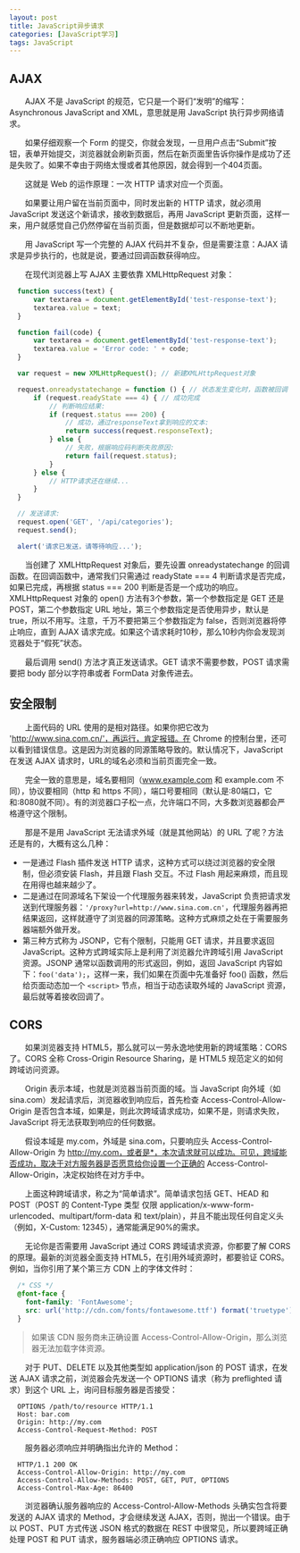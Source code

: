 ```yaml
---
layout: post
title: JavaScript异步请求
categories: [JavaScript学习]
tags: JavaScript
---
```


## AJAX
&emsp;&emsp;AJAX 不是 JavaScript 的规范，它只是一个哥们“发明”的缩写：Asynchronous JavaScript and XML，意思就是用 JavaScript 执行异步网络请求。

&emsp;&emsp;如果仔细观察一个 Form 的提交，你就会发现，一旦用户点击“Submit”按钮，表单开始提交，浏览器就会刷新页面，然后在新页面里告诉你操作是成功了还是失败了。如果不幸由于网络太慢或者其他原因，就会得到一个404页面。

&emsp;&emsp;这就是 Web 的运作原理：一次 HTTP 请求对应一个页面。

&emsp;&emsp;如果要让用户留在当前页面中，同时发出新的 HTTP 请求，就必须用 JavaScript 发送这个新请求，接收到数据后，再用 JavaScript 更新页面，这样一来，用户就感觉自己仍然停留在当前页面，但是数据却可以不断地更新。

&emsp;&emsp;用 JavaScript 写一个完整的 AJAX 代码并不复杂，但是需要注意：AJAX 请求是异步执行的，也就是说，要通过回调函数获得响应。

&emsp;&emsp;在现代浏览器上写 AJAX 主要依靠 XMLHttpRequest 对象：
```javascript
  function success(text) {
      var textarea = document.getElementById('test-response-text');
      textarea.value = text;
  }

  function fail(code) {
      var textarea = document.getElementById('test-response-text');
      textarea.value = 'Error code: ' + code;
  }

  var request = new XMLHttpRequest(); // 新建XMLHttpRequest对象

  request.onreadystatechange = function () { // 状态发生变化时，函数被回调
      if (request.readyState === 4) { // 成功完成
          // 判断响应结果:
          if (request.status === 200) {
              // 成功，通过responseText拿到响应的文本:
              return success(request.responseText);
          } else {
              // 失败，根据响应码判断失败原因:
              return fail(request.status);
          }
      } else {
          // HTTP请求还在继续...
      }
  }

  // 发送请求:
  request.open('GET', '/api/categories');
  request.send();

  alert('请求已发送，请等待响应...');
```
&emsp;&emsp;当创建了 XMLHttpRequest 对象后，要先设置 onreadystatechange 的回调函数。在回调函数中，通常我们只需通过 readyState === 4 判断请求是否完成，如果已完成，再根据 status === 200 判断是否是一个成功的响应。XMLHttpRequest 对象的 open() 方法有3个参数，第一个参数指定是 GET 还是 POST，第二个参数指定 URL 地址，第三个参数指定是否使用异步，默认是 true，所以不用写。注意，千万不要把第三个参数指定为 false，否则浏览器将停止响应，直到 AJAX 请求完成。如果这个请求耗时10秒，那么10秒内你会发现浏览器处于“假死”状态。

&emsp;&emsp;最后调用 send() 方法才真正发送请求。GET 请求不需要参数，POST 请求需要把 body 部分以字符串或者 FormData 对象传进去。

## 安全限制
&emsp;&emsp;上面代码的 URL 使用的是相对路径。如果你把它改为 'http://www.sina.com.cn/'，再运行，肯定报错。在 Chrome 的控制台里，还可以看到错误信息。这是因为浏览器的同源策略导致的。默认情况下，JavaScript 在发送 AJAX 请求时，URL的域名必须和当前页面完全一致。

&emsp;&emsp;完全一致的意思是，域名要相同（www.example.com 和 example.com 不同），协议要相同（http 和 https 不同），端口号要相同（默认是:80端口，它和:8080就不同）。有的浏览器口子松一点，允许端口不同，大多数浏览器都会严格遵守这个限制。

&emsp;&emsp;那是不是用 JavaScript 无法请求外域（就是其他网站）的 URL 了呢？方法还是有的，大概有这么几种：
* 一是通过 Flash 插件发送 HTTP 请求，这种方式可以绕过浏览器的安全限制，但必须安装 Flash，并且跟 Flash 交互。不过 Flash 用起来麻烦，而且现在用得也越来越少了。
* 二是通过在同源域名下架设一个代理服务器来转发，JavaScript 负责把请求发送到代理服务器：`'/proxy?url=http://www.sina.com.cn'`，代理服务器再把结果返回，这样就遵守了浏览器的同源策略。这种方式麻烦之处在于需要服务器端额外做开发。
* 第三种方式称为 JSONP，它有个限制，只能用 GET 请求，并且要求返回 JavaScript。这种方式跨域实际上是利用了浏览器允许跨域引用 JavaScript 资源。JSONP 通常以函数调用的形式返回，例如，返回 JavaScript 内容如下：`foo('data');`，这样一来，我们如果在页面中先准备好 foo() 函数，然后给页面动态加一个 `<script>` 节点，相当于动态读取外域的 JavaScript 资源，最后就等着接收回调了。

## CORS
&emsp;&emsp;如果浏览器支持 HTML5，那么就可以一劳永逸地使用新的跨域策略：CORS 了。CORS 全称 Cross-Origin Resource Sharing，是 HTML5 规范定义的如何跨域访问资源。

&emsp;&emsp;Origin 表示本域，也就是浏览器当前页面的域。当 JavaScript 向外域（如 sina.com）发起请求后，浏览器收到响应后，首先检查 Access-Control-Allow-Origin 是否包含本域，如果是，则此次跨域请求成功，如果不是，则请求失败，JavaScript 将无法获取到响应的任何数据。

&emsp;&emsp;假设本域是 my.com，外域是 sina.com，只要响应头 Access-Control-Allow-Origin 为 http://my.com，或者是*，本次请求就可以成功。可见，跨域能否成功，取决于对方服务器是否愿意给你设置一个正确的 Access-Control-Allow-Origin，决定权始终在对方手中。

&emsp;&emsp;上面这种跨域请求，称之为“简单请求”。简单请求包括 GET、HEAD 和 POST（POST 的 Content-Type 类型
仅限 application/x-www-form-urlencoded、multipart/form-data 和 text/plain），并且不能出现任何自定义头（例如，X-Custom: 12345），通常能满足90%的需求。

&emsp;&emsp;无论你是否需要用 JavaScript 通过 CORS 跨域请求资源，你都要了解 CORS 的原理。最新的浏览器全面支持 HTML5，在引用外域资源时，都要验证 CORS。例如，当你引用了某个第三方 CDN 上的字体文件时：
```css
  /* CSS */
  @font-face {
    font-family: 'FontAwesome';
    src: url('http://cdn.com/fonts/fontawesome.ttf') format('truetype');
  }
```
>如果该 CDN 服务商未正确设置 Access-Control-Allow-Origin，那么浏览器无法加载字体资源。

&emsp;&emsp;对于 PUT、DELETE 以及其他类型如 application/json 的 POST 请求，在发送 AJAX 请求之前，浏览器会先发送一个 OPTIONS 请求（称为 preflighted 请求）到这个 URL 上，询问目标服务器是否接受：
```text
  OPTIONS /path/to/resource HTTP/1.1
  Host: bar.com
  Origin: http://my.com
  Access-Control-Request-Method: POST
```
&emsp;&emsp;服务器必须响应并明确指出允许的 Method：
```text
  HTTP/1.1 200 OK
  Access-Control-Allow-Origin: http://my.com
  Access-Control-Allow-Methods: POST, GET, PUT, OPTIONS
  Access-Control-Max-Age: 86400
```
&emsp;&emsp;浏览器确认服务器响应的 Access-Control-Allow-Methods 头确实包含将要发送的 AJAX 请求的 Method，才会继续发送 AJAX，否则，抛出一个错误。由于以 POST、PUT 方式传送 JSON 格式的数据在 REST 中很常见，所以要跨域正确处理 POST 和 PUT 请求，服务器端必须正确响应 OPTIONS 请求。
